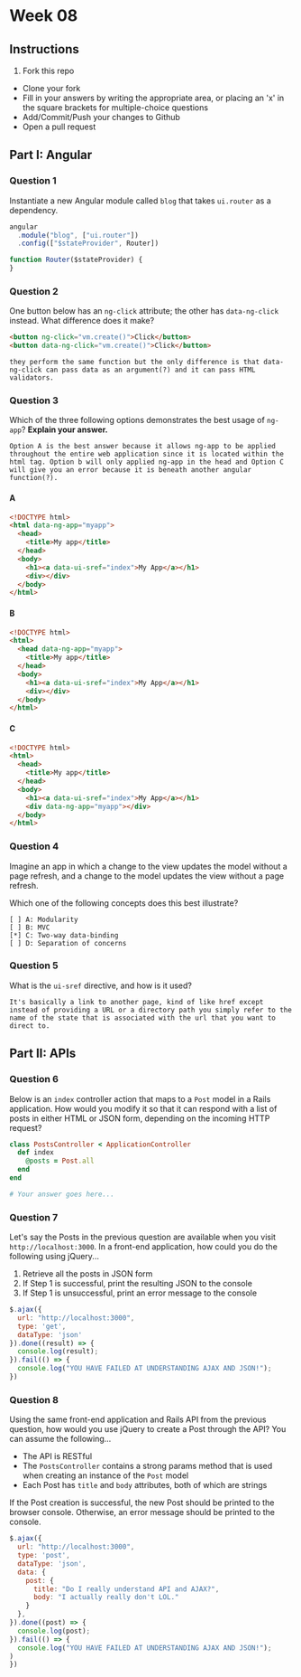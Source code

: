# Week 08

## Instructions

1. Fork this repo
- Clone your fork
- Fill in your answers by writing the appropriate area, or placing an 'x' in the square brackets for multiple-choice questions
- Add/Commit/Push your changes to Github
- Open a pull request

## Part I: Angular

### Question 1

Instantiate a new Angular module called `blog` that takes `ui.router` as a dependency.

```js
angular
  .module("blog", ["ui.router"])
  .config(["$stateProvider", Router])

function Router($stateProvider) {
}
```

### Question 2

One button below has an `ng-click` attribute; the other has `data-ng-click` instead. What difference does it make?

```html
<button ng-click="vm.create()">Click</button>
<button data-ng-click="vm.create()">Click</button>
```

```text
they perform the same function but the only difference is that data-ng-click can pass data as an argument(?) and it can pass HTML validators.
```

### Question 3

Which of the three following options demonstrates the best usage of `ng-app`? **Explain your answer.**

```text
Option A is the best answer because it allows ng-app to be applied throughout the entire web application since it is located within the html tag. Option b will only applied ng-app in the head and Option C will give you an error because it is beneath another angular function(?).
```

#### A

```html
<!DOCTYPE html>
<html data-ng-app="myapp">
  <head>
    <title>My app</title>
  </head>
  <body>
    <h1><a data-ui-sref="index">My App</a></h1>
    <div></div>
  </body>
</html>
```

#### B

```html
<!DOCTYPE html>
<html>
  <head data-ng-app="myapp">
    <title>My app</title>
  </head>
  <body>
    <h1><a data-ui-sref="index">My App</a></h1>
    <div></div>
  </body>
</html>
```

#### C

```html
<!DOCTYPE html>
<html>
  <head>
    <title>My app</title>
  </head>
  <body>
    <h1><a data-ui-sref="index">My App</a></h1>
    <div data-ng-app="myapp"></div>
  </body>
</html>
```

### Question 4

Imagine an app in which a change to the view updates the model without a page refresh, and a change to the model updates the view without a page refresh.

Which one of the following concepts does this best illustrate?

```
[ ] A: Modularity
[ ] B: MVC
[*] C: Two-way data-binding
[ ] D: Separation of concerns
```

### Question 5

What is the `ui-sref` directive, and how is it used?

```text
It's basically a link to another page, kind of like href except instead of providing a URL or a directory path you simply refer to the name of the state that is associated with the url that you want to direct to.
```

## Part II: APIs

### Question 6

Below is an `index` controller action that maps to a `Post` model in a Rails application. How would you modify it so that it can respond with a list of posts in either HTML or JSON form, depending on the incoming HTTP request?

```rb
class PostsController < ApplicationController
  def index
    @posts = Post.all
  end
end
```

```rb
# Your answer goes here...
```

### Question 7

Let's say the Posts in the previous question are available when you visit `http://localhost:3000`. In a front-end application, how could you do the following using jQuery...
  1. Retrieve all the posts in JSON form
  2. If Step 1 is successful, print the resulting JSON to the console
  3. If Step 1 is unsuccessful, print an error message to the console

```js
$.ajax({
  url: "http://localhost:3000",
  type: 'get',
  dataType: 'json'
}).done((result) => {
  console.log(result);
}).fail(() => {
  console.log("YOU HAVE FAILED AT UNDERSTANDING AJAX AND JSON!");
})
```

### Question 8

Using the same front-end application and Rails API from the previous question, how would you use jQuery to create a Post through the API? You can assume the following...
* The API is RESTful
* The `PostsController` contains a strong params method that is used when creating an instance of the `Post` model
* Each Post has `title` and `body` attributes, both of which are strings

If the Post creation is successful, the new Post should be printed to the browser console. Otherwise, an error message should be printed to the console.

```js
$.ajax({
  url: "http://localhost:3000",
  type: 'post',
  dataType: 'json',
  data: {
    post: {
      title: "Do I really understand API and AJAX?",
      body: "I actually really don't LOL."
    }
  },
}).done((post) => {
  console.log(post);
}).fail(() => {
  console.log("YOU HAVE FAILED AT UNDERSTANDING AJAX AND JSON!");
)
})
```

